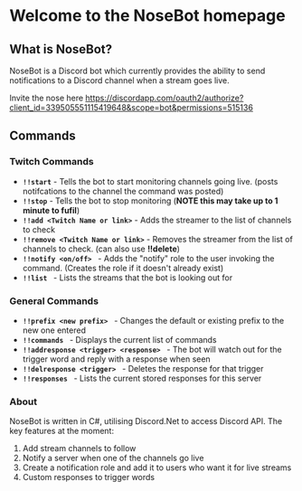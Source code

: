 # Welcome to the NoseBot homepage


## What is NoseBot?

NoseBot is a Discord bot which currently provides the ability to send notifications to a Discord channel when a stream goes live.

Invite the nose here https://discordapp.com/oauth2/authorize?client_id=339505551115419648&scope=bot&permissions=515136


## Commands

### Twitch Commands ###
- **```!!start```** - Tells the bot to start monitoring channels going live. (posts notifcations to the channel the command was posted)
- **```!!stop```** - Tells the bot to stop monitoring (**NOTE this may take up to 1 minute to fufil**)
- **```!!add <Twitch Name or link>```** - Adds the streamer to the list of channels to check
- **```!!remove <Twitch Name or link>```** - Removes the streamer from the list of channels to check. (can also use **!!delete**)
- **```!!notify <on/off> ```** - Adds the "notify" role to the user invoking the command. (Creates the role if it doesn't already exist)
- **```!!list ```** - Lists the streams that the bot is looking out for

### General Commands ###
- **```!!prefix <new prefix> ```** - Changes the default or existing prefix to the new one entered
- **```!!commands ```** - Displays the current list of commands
- **```!!addresponse <trigger> <response> ```** - The bot will watch out for the trigger word and reply with a response when seen
- **```!!delresponse <trigger> ```** - Deletes the response for that trigger
- **```!!responses ```** - Lists the current stored responses for this server


### About
NoseBot is written in C#, utilising Discord.Net to access Discord API.
The key features at the moment:
1. Add stream channels to follow
2. Notify a server when one of the channels go live
3. Create a notification role and add it to users who want it for live streams
4. Custom responses to trigger words

